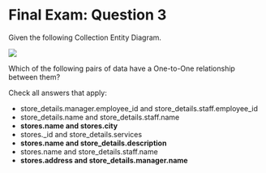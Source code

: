 # Final Exam: Question 3

Given the following Collection Entity Diagram.

![](https://university-courses.s3.amazonaws.com/M320/product_catalog_relationships-1-1_ref_second.png)

Which of the following pairs of data have a One-to-One relationship between them?

Check all answers that apply:

- store_details.manager.employee_id and store_details.staff.employee_id
- store_details.name and store_details.staff.name
- **stores.name and stores.city**
- stores._id and store_details.services
- **stores.name and store_details.description**
- stores.name and store_details.staff.name
- **stores.address and store_details.manager.name**
